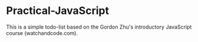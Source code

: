 # Practical-JavaScript

This is a simple todo-list based on the Gordon Zhu's introductory JavaScript course (watchandcode.com). 
